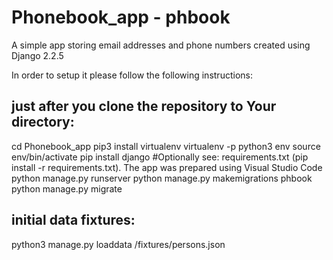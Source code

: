# Phonebook_app - phbook
A simple app storing email addresses and phone numbers created using Django 2.2.5

In order to setup it please follow the following instructions:

## just after you clone the repository to Your directory:

  cd Phonebook_app
  pip3 install virtualenv
  virtualenv -p python3 env
  source env/bin/activate
  pip install django #Optionally see: requirements.txt (pip install -r requirements.txt). The app was prepared using Visual Studio Code
  python manage.py runserver
  python manage.py makemigrations phbook
  python manage.py migrate

## initial data fixtures:

  python3 manage.py loaddata /fixtures/persons.json

